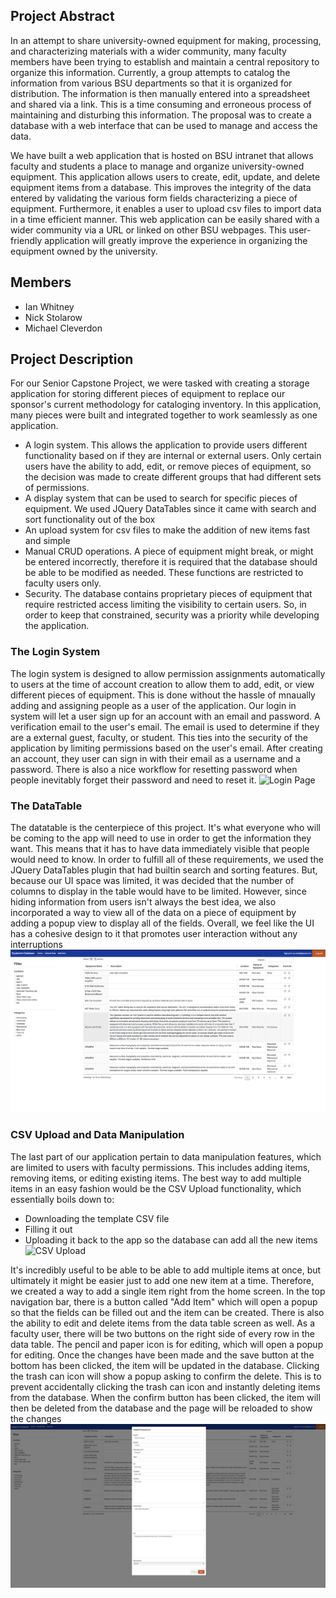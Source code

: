 
## Project Abstract 
In an attempt to share university-owned equipment for making, processing, and characterizing materials with a wider community, many faculty members have been trying to establish and maintain a central repository to organize this information. Currently, a group attempts to catalog the information from various BSU departments so that it is organized for distribution. The information is then manually entered into a spreadsheet and shared via a link. This is a time consuming and erroneous process of maintaining and disturbing this information. The proposal was to create a database with a web interface that can be used to manage and access the data.

We have built a web application that is hosted on BSU intranet that allows faculty and students a place to manage and organize university-owned equipment. This application allows users to create, edit, update, and delete equipment items from a database. This improves the integrity of the data entered by validating the various form fields characterizing a piece of equipment. Furthermore, it enables a user to upload csv files to import data in a time efficient manner. This web application can be easily shared with a wider community via a URL or linked on other BSU webpages. This user-friendly application will greatly improve the experience in organizing the equipment owned by the university. 

## Members
- Ian Whitney
- Nick Stolarow
- Michael Cleverdon

## Project Description

For our Senior Capstone Project, we were tasked with creating a storage application for storing different pieces of equipment to replace our sponsor's current methodology for cataloging inventory. In this application, many pieces were built and integrated together to work seamlessly as one application.
- A login system. This allows the application to provide users different functionality based on if they are internal or external users. Only certain users have the ability to add, edit, or remove pieces of equipment, so the decision was made to create different groups that had different sets of permissions.
- A display system that can be used to search for specific pieces of equipment. We used JQuery DataTables since it came with search and sort functionality out of the box
- An upload system for csv files to make the addition of new items fast and simple
- Manual CRUD operations. A piece of equipment might break, or might be entered incorrectly, therefore it is required that the database should be able to be modified as needed. These functions are restricted to faculty users only.
- Security. The database contains proprietary pieces of equipment that require restricted access limiting the visibility to certain users. So, in order to keep that constrained, security was a priority while developing the application.


### The Login System
The login system is designed to allow permission assignments automatically to users at the time of account creation to allow them to add, edit, or view different pieces of equipment. This is done without the hassle of mnaually adding and assigning people as a user of the application. Our login in system will let a user sign up for an account with an email and password. A verification email to the user's email. The email is used to determine if they are a external guest, faculty, or student. This ties into the security of the application by limiting permissions based on the user's email. After creating an account, they user can sign in with their email as a username and a password. There is also a nice workflow for resetting password when people inevitably forget their password and need to reset it.
![Login Page](/assets/images/login.png)

### The DataTable
The datatable is the centerpiece of this project. It's what everyone who will be coming to the app will need to use in order to get the information they want. This means that it has to have data immediately visible that people would need to know. In order to fulfill all of these requirements, we used the JQuery DataTables plugin that had builtin search and sorting features. But, because our UI space was limited, it was decided that the number of columns to display in the table would have to be limited. However, since hiding information from users isn't always the best idea, we also incorporated a way to view all of the data on a piece of equipment by adding a popup view to display all of the fields. Overall, we feel like the UI has a cohesive design to it that promotes user interaction without any interruptions
![Data Table](/assets/images/table.png)

### CSV Upload and Data Manipulation
The last part of our application pertain to data manipulation features, which are limited to users with faculty permissions. This includes adding items, removing items, or editing existing items. The best way to add multiple items in an easy fashion would be the CSV Upload functionality, which essentially boils down to:
- Downloading the template CSV file
- Filling it out
- Uploading it back to the app so the database can add all the new items
![CSV Upload](/assets/images/upload.png)

It's incredibly useful to be able to be able to add multiple items at once, but ultimately it might be easier just to add one new item at a time. Therefore, we created a way to add a single item right from the home screen. In the top navigation bar, there is a button called "Add Item" which will open a popup so that the fields can be filled out and the item can be created. There is also the ability to edit and delete items from the data table screen as well. As a faculty user, there will be two buttons on the right side of every row in the data table. The pencil and paper icon is for editing, which will open a popup for editing. Once the changes have been made and the save button at the bottom has been clicked, the item will be updated in the database. Clicking the trash can icon will show a popup asking to confirm the delete. This is to prevent accidentally clicking the trash can icon and instantly deleting items from the database. When the confirm button has been clicked, the item will then be deleted from the database and the page will be reloaded to show the changes
![Edit Data](/assets/images/edit.png)
